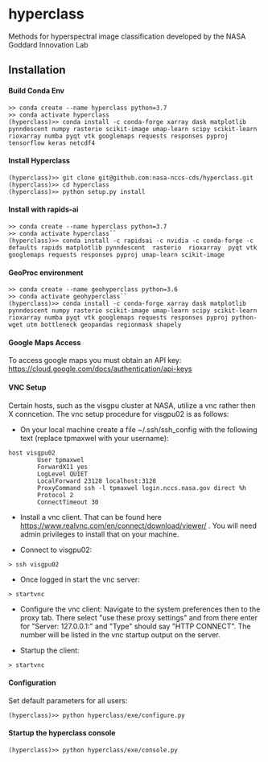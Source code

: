 # hyperclass
Methods for hyperspectral image classification developed by the NASA Goddard Innovation Lab


## Installation

#### Build Conda Env
```
>> conda create --name hyperclass python=3.7
>> conda activate hyperclass
(hyperclass)>> conda install -c conda-forge xarray dask matplotlib pynndescent numpy rasterio scikit-image umap-learn scipy scikit-learn rioxarray numba pyqt vtk googlemaps requests responses pyproj tensorflow keras netcdf4
```

#### Install Hyperclass
```
(hyperclass)>> git clone git@github.com:nasa-nccs-cds/hyperclass.git
(hyperclass)>> cd hyperclass
(hyperclass)>> python setup.py install
```

#### Install with rapids-ai
``` 
>> conda create --name hyperclass python=3.7
>> conda activate hyperclass``
(hyperclass)>> conda install -c rapidsai -c nvidia -c conda-forge -c defaults rapids matplotlib pynndescent  rasterio  rioxarray  pyqt vtk googlemaps requests responses pyproj umap-learn scikit-image
```

#### GeoProc environment 
``` 
>> conda create --name geohyperclass python=3.6
>> conda activate geohyperclass``
(hyperclass)>> conda install -c conda-forge xarray dask matplotlib pynndescent numpy rasterio scikit-image umap-learn scipy scikit-learn rioxarray numba pyqt vtk googlemaps requests responses pyproj python-wget utm bottleneck geopandas regionmask shapely 
```
#### Google Maps Access
  To access google maps you must obtain an API key: <https://cloud.google.com/docs/authentication/api-keys>
  
#### VNC Setup

Certain hosts, such as the visgpu cluster at NASA, utilize a vnc rather then X conncetion.  The vnc setup procedure for visgpu02 is as follows:
* On your local machine create a file ~/.ssh/ssh_config with the following text (replace tpmaxwel with your username):
``` 
host visgpu02
        User tpmaxwel
        ForwardX11 yes
        LogLevel QUIET
        LocalForward 23128 localhost:3128
        ProxyCommand ssh -l tpmaxwel login.nccs.nasa.gov direct %h
        Protocol 2
        ConnectTimeout 30
``` 
* Install a vnc client. That can be found here https://www.realvnc.com/en/connect/download/viewer/ . You will need admin privileges to install that on your machine. 

* Connect to visgpu02:
``` 
> ssh visgpu02
``` 
* Once logged in start the vnc server:
``` 
> startvnc
``` 

* Configure the vnc client: 
    Navigate to the system preferences then to the proxy tab. There select "use these proxy settings" and from there enter for "Server: 127.0.0.1:<vncPort>" and "Type" should say "HTTP CONNECT".  The <vncPort> number will be listed in the vnc startup output on the server.

* Startup the client:
``` 
> startvnc
``` 

#### Configuration
  Set default parameters for all users:
```    
(hyperclass)>> python hyperclass/exe/configure.py
```

#### Startup the hyperclass console

```    
(hyperclass)>> python hyperclass/exe/console.py
```
